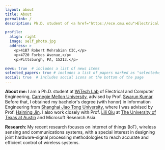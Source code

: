 ```yaml
---
layout: about
title: About
permalink: /
description: Ph.D. student of <a href="https://ece.cmu.edu">Electrical and Computer Engineering, Carnegie Mellon University</a>.

profile:
  align: right
  image: self_photo.jpg
  address: >
    <p>41B7 Robert Mehrabian CIC,</p>
    <p>4720 Forbes Avenue,</p>
    <p>Pittsburgh, PA, 15213.</p>

news: true  # includes a list of news items
selected_papers: true # includes a list of papers marked as "selected={true}"
social: true  # includes social icons at the bottom of the page
---
```


<p><b>About me: </b>I am a Ph.D. student at <a href="https://www.witechlab.com/">WiTech Lab</a> of Electrical and Computer Engineering, <a href="https://cmu.edu">Carnegie Mellon University</a>, advised by Prof. <a href="https://swarunkumar.com">Swarun Kumar</a>. Before that, I obtained my bachelor's degree (with honor) in Information Engineering from <a href="https://www.sjtu.edu.cn">Shanghai Jiao Tong University</a>, where I was advised by Prof. <a href="https://jhc.sjtu.edu.cn/~haimingjin/">Haiming Jin</a>. I also work closely with Prof. <a href="https://www.cs.utexas.edu/~lili/">Lili Qiu</a> at <a href="https://utexas.edu">The University of Texas at Austin</a> and Microsoft Research Asia.</p>

<p><b>Research: </b>My recent research focuses on internet of things (IoT), wireless sensing and communications systems, with a special interest in designing joint hardware-signal processing methodologies to reach accurate and efficient control of wireless systems. </p>
